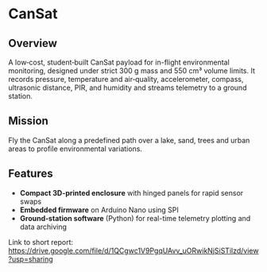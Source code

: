 # CanSat

## Overview  
A low‐cost, student‐built CanSat payload for in-flight environmental monitoring, designed under strict 300 g mass and 550 cm³ volume limits. It records pressure, temperature and air‐quality, accelerometer, compass, ultrasonic distance, PIR, and humidity and streams telemetry to a ground station.

## Mission  
Fly the CanSat along a predefined path over a lake, sand, trees and urban areas to profile environmental variations.

## Features  
- **Compact 3D-printed enclosure** with hinged panels for rapid sensor swaps
- **Embedded firmware** on Arduino Nano using SPI
- **Ground‐station software** (Python) for real-time telemetry plotting and data archiving 

Link to short report: https://drive.google.com/file/d/1QCgwc1V9PgqUAvv_uORwikNjSiSTilzd/view?usp=sharing
